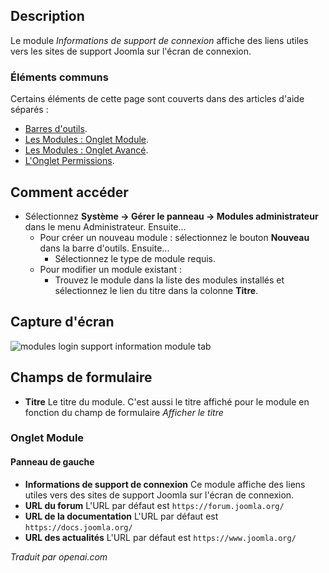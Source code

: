 <!-- Filename: Help4.x:Admin_Modules:_Login_Support_Information  / Display title: Modules : Connexion Support Informations  -->

## Description

Le module *Informations de support de connexion* affiche des liens utiles vers les sites de support Joomla sur l'écran de connexion.

### Éléments communs

Certains éléments de cette page sont couverts dans des articles d'aide séparés :

* [Barres d'outils](jdocmanual?article=help/common-elements/toolbars).
* [Les Modules : Onglet Module](jdocmanual?article=help/modules/modules-module-tab).
* [Les Modules : Onglet Avancé](jdocmanual?article=help/modules/modules-advanced-tab).
* [L'Onglet Permissions](jdocmanual?article=help/common-elements/edit-permissions).

## Comment accéder

- Sélectionnez **Système → Gérer le panneau → Modules administrateur** dans le menu Administrateur. Ensuite...
  - Pour créer un nouveau module : sélectionnez le bouton **Nouveau** dans la barre d'outils. Ensuite...
    - Sélectionnez le type de module requis.
  - Pour modifier un module existant :
    - Trouvez le module dans la liste des modules installés et sélectionnez le lien du titre dans la colonne **Titre**.

## Capture d'écran

![modules login support information module tab](../../../fr/images/modules-admin/modules-login-support-information-module-tab.png)

## Champs de formulaire

- **Titre** Le titre du module. C'est aussi le titre affiché
  pour le module en fonction du champ de formulaire *Afficher le titre*

### Onglet Module

#### Panneau de gauche

- **Informations de support de connexion** Ce module affiche des liens utiles
  vers des sites de support Joomla sur l'écran de connexion.
- **URL du forum** L'URL par défaut est `https://forum.joomla.org/`
- **URL de la documentation** L'URL par défaut est `https://docs.joomla.org/`
- **URL des actualités** L'URL par défaut est `https://www.joomla.org/`

*Traduit par openai.com*

